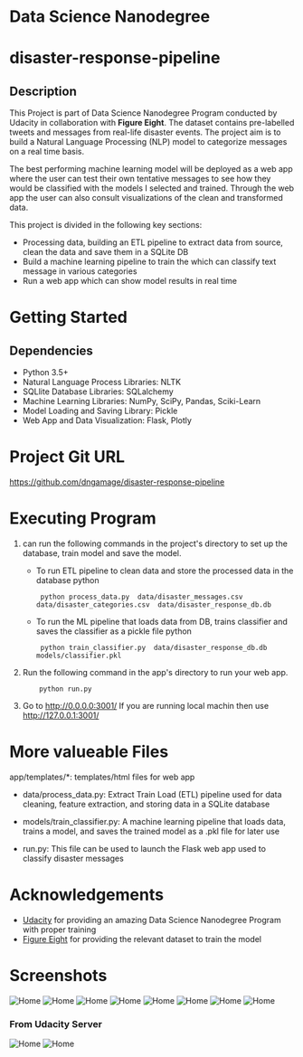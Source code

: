 # Data Science Nanodegree

# disaster-response-pipeline

## Description
This Project is part of Data Science Nanodegree Program conducted by Udacity in collaboration with **Figure Eight**. The dataset contains pre-labelled tweets and messages from real-life disaster events. The project aim is to build a Natural Language Processing (NLP) model to categorize messages on a real time basis.

The best performing machine learning model will be deployed as a web app where the user can test their own tentative messages to see how they would be classified with the models I selected and trained. Through the web app the user can also consult visualizations of the clean and transformed data.

This project is divided in the following key sections:

- Processing data, building an ETL pipeline to extract data from source, clean the data and save them in a SQLite DB
- Build a machine learning pipeline to train the which can classify text message in various categories
- Run a web app which can show model results in real time

# Getting Started

## Dependencies
- Python 3.5+
- Natural Language Process Libraries: NLTK
- SQLlite Database Libraries: SQLalchemy
- Machine Learning Libraries: NumPy, SciPy, Pandas, Sciki-Learn
- Model Loading and Saving Library: Pickle
- Web App and Data Visualization: Flask, Plotly

# Project Git URL
https://github.com/dngamage/disaster-response-pipeline

# Executing Program
1. can run the following commands in the project's directory to set up the database, train model and save the model.

    - To run ETL pipeline to clean data and store the processed data in the database python 
    
           python process_data.py  data/disaster_messages.csv  data/disaster_categories.csv  data/disaster_response_db.db
    - To run the ML pipeline that loads data from DB, trains classifier and saves the classifier as a pickle file python 
    
           python train_classifier.py  data/disaster_response_db.db  models/classifier.pkl
2. Run the following command in the app's directory to run your web app. 

           python run.py

3. Go to http://0.0.0.0:3001/
   If you are running local machin then use http://127.0.0.1:3001/
   
# More valueable  Files
app/templates/*: templates/html files for web app

- data/process_data.py: Extract Train Load (ETL) pipeline used for data cleaning, feature extraction, and storing data in a SQLite database

- models/train_classifier.py: A machine learning pipeline that loads data, trains a model, and saves the trained model as a .pkl file for later use

- run.py: This file can be used to launch the Flask web app used to classify disaster messages

# Acknowledgements
- [Udacity](https://www.udacity.com//) for providing an amazing Data Science Nanodegree Program with proper training
- [Figure Eight](https://appen.com/) for providing the relevant dataset to train the model

# Screenshots 

![Home](/screenshots/01.png?raw=true "")
![Home](/screenshots/02.png?raw=true "")
![Home](/screenshots/03.png?raw=true "")
![Home](/screenshots/07.png?raw=true "")
![Home](/screenshots/08.png?raw=true "")
![Home](/screenshots/04.png?raw=true "")
![Home](/screenshots/06.png?raw=true "")
![Home](/screenshots/05.png?raw=true "")

### From Udacity Server
![Home](/screenshots/09.png?raw=true "")
![Home](/screenshots/10.png?raw=true "")

